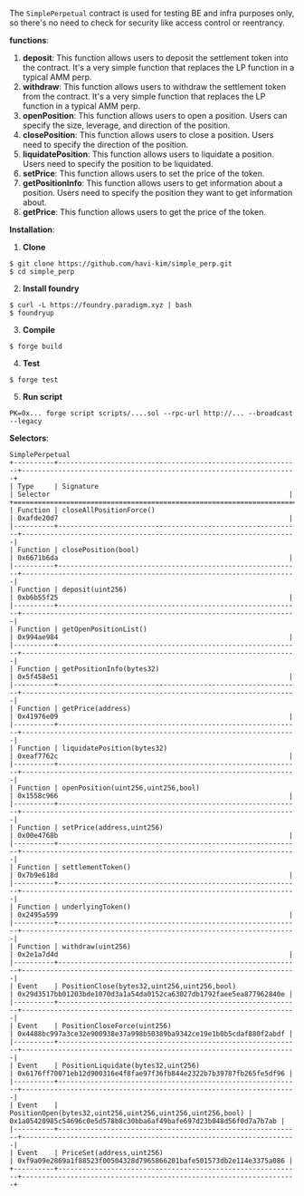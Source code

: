 The `SimplePerpetual` contract is used for testing BE and infra purposes only, so there's no need to check for security like access control or reentrancy.

**functions**:
1. **deposit**: This function allows users to deposit the settlement token into the contract. It's a very simple function that replaces the LP function in a typical AMM perp.
2. **withdraw**: This function allows users to withdraw the settlement token from the contract. It's a very simple function that replaces the LP function in a typical AMM perp.
3. **openPosition**: This function allows users to open a position. Users can specify the size, leverage, and direction of the position.
4. **closePosition**: This function allows users to close a position. Users need to specify the direction of the position.
5. **liquidatePosition**: This function allows users to liquidate a position. Users need to specify the position to be liquidated.
6. **setPrice**: This function allows users to set the price of the token. 
7. **getPositionInfo**: This function allows users to get information about a position. Users need to specify the position they want to get information about.
8. **getPrice**: This function allows users to get the price of the token.

**Installation**:
1. **Clone**
```
$ git clone https://github.com/havi-kim/simple_perp.git
$ cd simple_perp
```

2. **Install foundry**
```
$ curl -L https://foundry.paradigm.xyz | bash
$ foundryup
```

3. **Compile**
```
$ forge build
```

4. **Test**
```
$ forge test
```

5. **Run script**
```
PK=0x... forge script scripts/....sol --rpc-url http://... --broadcast --legacy
```

**Selectors**:
```
SimplePerpetual
+----------+------------------------------------------------------------+--------------------------------------------------------------------+
| Type     | Signature                                                  | Selector                                                           |
+============================================================================================================================================+
| Function | closeAllPositionForce()                                    | 0xafde20d7                                                         |
|----------+------------------------------------------------------------+--------------------------------------------------------------------|
| Function | closePosition(bool)                                        | 0x6671b6da                                                         |
|----------+------------------------------------------------------------+--------------------------------------------------------------------|
| Function | deposit(uint256)                                           | 0xb6b55f25                                                         |
|----------+------------------------------------------------------------+--------------------------------------------------------------------|
| Function | getOpenPositionList()                                      | 0x994ae984                                                         |
|----------+------------------------------------------------------------+--------------------------------------------------------------------|
| Function | getPositionInfo(bytes32)                                   | 0x5f458e51                                                         |
|----------+------------------------------------------------------------+--------------------------------------------------------------------|
| Function | getPrice(address)                                          | 0x41976e09                                                         |
|----------+------------------------------------------------------------+--------------------------------------------------------------------|
| Function | liquidatePosition(bytes32)                                 | 0xeaf7762c                                                         |
|----------+------------------------------------------------------------+--------------------------------------------------------------------|
| Function | openPosition(uint256,uint256,bool)                         | 0x1558c966                                                         |
|----------+------------------------------------------------------------+--------------------------------------------------------------------|
| Function | setPrice(address,uint256)                                  | 0x00e4768b                                                         |
|----------+------------------------------------------------------------+--------------------------------------------------------------------|
| Function | settlementToken()                                          | 0x7b9e618d                                                         |
|----------+------------------------------------------------------------+--------------------------------------------------------------------|
| Function | underlyingToken()                                          | 0x2495a599                                                         |
|----------+------------------------------------------------------------+--------------------------------------------------------------------|
| Function | withdraw(uint256)                                          | 0x2e1a7d4d                                                         |
|----------+------------------------------------------------------------+--------------------------------------------------------------------|
| Event    | PositionClose(bytes32,uint256,uint256,bool)                | 0x29d3517bb01203bde1070d3a1a54da0152ca63027db1792faee5ea877962840e |
|----------+------------------------------------------------------------+--------------------------------------------------------------------|
| Event    | PositionCloseForce(uint256)                                | 0x4488bc997a3ce32e900938e37a998b50389ba9342ce19e1b0b5cdaf880f2abdf |
|----------+------------------------------------------------------------+--------------------------------------------------------------------|
| Event    | PositionLiquidate(bytes32,uint256)                         | 0x6176ff70071eb12d900316e4f8fae97f36fb844e2322b7b39787fb265fe5df96 |
|----------+------------------------------------------------------------+--------------------------------------------------------------------|
| Event    | PositionOpen(bytes32,uint256,uint256,uint256,uint256,bool) | 0x1a05420985c54696c0e5d578b8c30bba6af49bafe697d23b048d56f0d7a7b7ab |
|----------+------------------------------------------------------------+--------------------------------------------------------------------|
| Event    | PriceSet(address,uint256)                                  | 0xf9a09e2869a1f88523f00504328d7965866201bafe501573db2e114e3375a086 |
+----------+------------------------------------------------------------+--------------------------------------------------------------------+
```